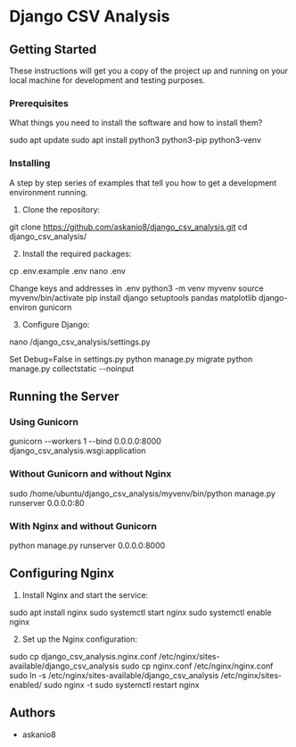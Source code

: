 # Django CSV Analysis

## Getting Started

These instructions will get you a copy of the project up and running on your local machine for development and testing purposes.

### Prerequisites

What things you need to install the software and how to install them?


sudo apt update sudo apt install python3 python3-pip python3-venv


### Installing

A step by step series of examples that tell you how to get a development environment running.

1. Clone the repository:

git clone https://github.com/askanio8/django_csv_analysis.git cd django_csv_analysis/


2. Install the required packages:

cp .env.example .env nano .env

Change keys and addresses in .env
python3 -m venv myvenv source myvenv/bin/activate pip install django setuptools pandas matplotlib django-environ gunicorn


3. Configure Django:

nano /django_csv_analysis/settings.py

Set Debug=False in settings.py
python manage.py migrate python manage.py collectstatic --noinput


## Running the Server

### Using Gunicorn


gunicorn --workers 1 --bind 0.0.0.0:8000 django_csv_analysis.wsgi:application


### Without Gunicorn and without Nginx


sudo /home/ubuntu/django_csv_analysis/myvenv/bin/python manage.py runserver 0.0.0.0:80


### With Nginx and without Gunicorn


python manage.py runserver 0.0.0.0:8000


## Configuring Nginx

1. Install Nginx and start the service:

sudo apt install nginx sudo systemctl start nginx sudo systemctl enable nginx


2. Set up the Nginx configuration:

sudo cp django_csv_analysis.nginx.conf /etc/nginx/sites-available/django_csv_analysis sudo cp nginx.conf /etc/nginx/nginx.conf sudo ln -s /etc/nginx/sites-available/django_csv_analysis /etc/nginx/sites-enabled/ sudo nginx -t sudo systemctl restart nginx


## Authors

* askanio8

